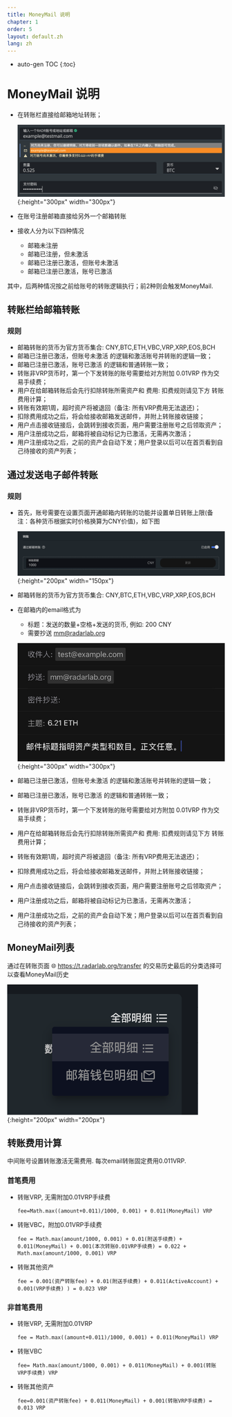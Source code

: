 ```yaml
---
title: MoneyMail 说明
chapter: 1
order: 5
layout: default.zh
lang: zh
---
```


* auto-gen TOC
{:toc}

# MoneyMail 说明

  * 在转账栏直接给邮箱地址转账；

    ![MoneyMail2-cn](/assets/images/money_mail/MoneyMail2-cn.png){:height="300px" width="300px"}

  * 在账号注册邮箱直接给另外一个邮箱转账
  * 接收人分为以下四种情况
    * 邮箱未注册
    * 邮箱已注册，但未激活
    * 邮箱已注册已激活，但账号未激活
    * 邮箱已注册已激活，账号已激活

其中，后两种情况按之前给账号的转账逻辑执行；前2种则会触发MoneyMail.


## 转账栏给邮箱转账

### 规则

  * 邮箱转账的货币为官方货币集合: CNY,BTC,ETH,VBC,VRP,XRP,EOS,BCH
  * 邮箱已注册已激活，但账号未激活 的逻辑和激活账号并转账的逻辑一致；
  * 邮箱已注册已激活，账号已激活 的逻辑和普通转账一致；
  * 转账非VRP货币时，第一个下发转账的账号需要给对方附加 0.01VRP 作为交易手续费；
  * 用户在给邮箱转账后会先行扣除转账所需资产和 费用: 扣费规则请见下方 转账费用计算；
  * 转账有效期1周，超时资产将被退回（备注: 所有VRP费用无法退还)；
  * 扣除费用成功之后，将会给接收邮箱发送邮件，并附上转账接收链接；
  * 用户点击接收链接后，会跳转到接收页面，用户需要注册账号之后领取资产；
  * 用户注册成功之后，邮箱将被自动标记为已激活，无需再次激活；
  * 用户注册成功之后，之前的资产会自动下发；用户登录以后可以在首页看到自己待接收的资产列表；

## 通过发送电子邮件转账

### 规则

  * 首先，账号需要在设置页面开通邮箱内转账的功能并设置单日转账上限(备注：各种货币根据实时价格换算为CNY价值)，如下图

    ![settings-money-mail-cn](/assets/images/money_mail/settings-money-mail-cn.png){:height="200px" width="150px"}

  * 邮箱转账的货币为官方货币集合: CNY,BTC,ETH,VBC,VRP,XRP,EOS,BCH
  * 在邮箱内的email格式为
    * 标题：发送的数量+空格+发送的货币, 例如: 200 CNY
    * 需要抄送 mm@radarlab.org

    ![mmail2-cn](/assets/images/money_mail/mmail2-cn.jpg){:height="300px" width="300px"}

  * 邮箱已注册已激活，但账号未激活 的逻辑和激活账号并转账的逻辑一致；
  * 邮箱已注册已激活，账号已激活 的逻辑和普通转账一致；
  * 转账非VRP货币时，第一个下发转账的账号需要给对方附加 0.01VRP 作为交易手续费；
  * 用户在给邮箱转账后会先行扣除转账所需资产和 费用: 扣费规则请见下方 转账费用计算；
  * 转账有效期1周，超时资产将被退回（备注: 所有VRP费用无法退还)；
  * 扣除费用成功之后，将会给接收邮箱发送邮件，并附上转账接收链接；
  * 用户点击接收链接后，会跳转到接收页面，用户需要注册账号之后领取资产；
  * 用户注册成功之后，邮箱将被自动标记为已激活，无需再次激活；
  * 用户注册成功之后，之前的资产会自动下发；用户登录以后可以在首页看到自己待接收的资产列表；

##  MoneyMail列表

通过在转账页面 🌐 <https://t.radarlab.org/transfer> 的交易历史最后的分类选择可以查看MoneyMail历史

  ![transfer-cat-cn.png](/assets/images/money_mail/transfer-cat-cn.png){:height="200px" width="200px"}

## 转账费用计算

中间账号设置转账激活无需费用. 每次email转账固定费用0.011VRP.

### 首笔费用 

  * 转账VRP, 无需附加0.01VRP手续费
    
    ```
    fee=Math.max((amount+0.011)/1000, 0.001) + 0.011(MoneyMail) VRP
    ```

  * 转账VBC，附加0.01VRP手续费
    
    ```
    fee = Math.max(amount/1000, 0.001) + 0.01(附送手续费) + 0.011(MoneyMail) + 0.001(本次转账0.01VRP手续费) = 0.022 + Math.max(amount/1000, 0.001) VRP
    ```

  * 转账其他资产
    
    ```
    fee = 0.001(资产转账fee) + 0.01(附送手续费) + 0.011(ActiveAccount) + 0.001(VRP手续费) ) = 0.023 VRP
    ```

### 非首笔费用 

  * 转账VRP, 无需附加0.01VRP

    ```
    fee = Math.max((amount+0.011)/1000, 0.001) + 0.011(MoneyMail) VRP
    ```

  * 转账VBC

    ```
    fee= Math.max(amount/1000, 0.001) + 0.011(MoneyMail) + 0.001(转账VRP手续费) VRP
    ```

  * 转账其他资产

    ```
    fee=0.001(资产转账fee) + 0.011(MoneyMail) + 0.001(转账VRP手续费) = 0.013 VRP
    ```




